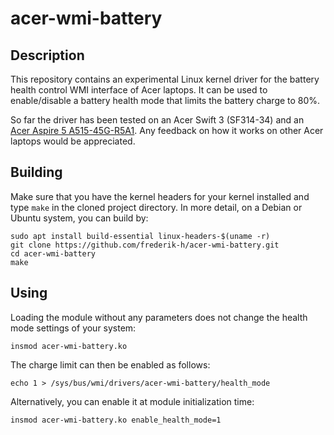 # acer-wmi-battery

## Description

This repository contains an experimental Linux kernel driver for the
battery health control WMI interface of Acer laptops.  It can be
used to enable/disable a battery health mode that limits the battery
charge to 80%.

So far the driver has been tested on an Acer Swift 3
(SF314-34) and an [Acer Aspire 5 A515-45G-R5A1](https://github.com/linrunner/TLP/issues/596#issuecomment-1146784888).
Any feedback on how it works on other Acer laptops would be appreciated.

## Building

Make sure that you have the kernel headers for your kernel installed
and type `make` in the cloned project directory. In more detail,
on a Debian or Ubuntu system, you can build by:
```
sudo apt install build-essential linux-headers-$(uname -r)
git clone https://github.com/frederik-h/acer-wmi-battery.git
cd acer-wmi-battery
make
```

## Using

Loading the module without any parameters does not
change the health mode settings of your system:

```
insmod acer-wmi-battery.ko
```

The charge limit can then be enabled as follows:
```
echo 1 > /sys/bus/wmi/drivers/acer-wmi-battery/health_mode
```

Alternatively, you can enable it at module initialization
time:
```
insmod acer-wmi-battery.ko enable_health_mode=1
```




